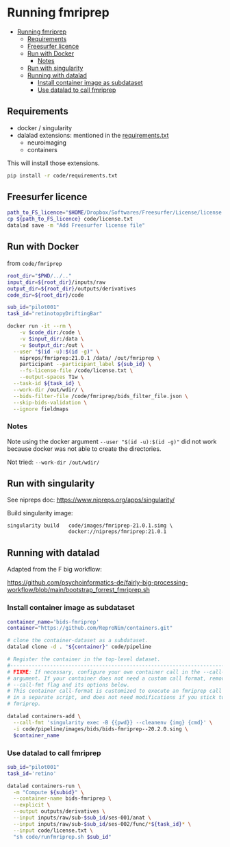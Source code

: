 # Running fmriprep

- [Running fmriprep](#running-fmriprep)
  - [Requirements](#requirements)
  - [Freesurfer licence](#freesurfer-licence)
  - [Run with Docker](#run-with-docker)
    - [Notes](#notes)
  - [Run with singularity](#run-with-singularity)
  - [Running with datalad](#running-with-datalad)
    - [Install container image as subdataset](#install-container-image-as-subdataset)
    - [Use datalad to call fmriprep](#use-datalad-to-call-fmriprep)

## Requirements

- docker / singularity
- dalalad extensions: mentioned in the [requirements.txt](../requirements.txt)
  - neuroimaging
  - containers

This will install those extensions.

```bash
pip install -r code/requirements.txt
```

## Freesurfer licence

```bash
path_to_FS_licence="$HOME/Dropbox/Softwares/Freesurfer/License/license.txt"
cp ${path_to_FS_licence} code/license.txt
datalad save -m "Add Freesurfer license file"
```

## Run with Docker

from `code/fmriprep`

```bash
root_dir="$PWD/../.."
input_dir=${root_dir}/inputs/raw
output_dir=${root_dir}/outputs/derivatives
code_dir=${root_dir}/code

sub_id="pilot001"
task_id="retinotopyDriftingBar"

docker run -it --rm \
	-v $code_dir:/code \
	-v $input_dir:/data \
	-v $output_dir:/out \
  --user "$(id -u):$(id -g)" \
	nipreps/fmriprep:21.0.1 /data/ /out/fmriprep \
	participant --participant_label ${sub_id} \
	--fs-license-file /code/license.txt \
	--output-spaces T1w \
  --task-id ${task_id} \
  --work-dir /out/wdir/ \
  --bids-filter-file /code/fmriprep/bids_filter_file.json \
  --skip-bids-validation \
  --ignore fieldmaps
```

### Notes

Note using the docker argument `--user "$(id -u):$(id -g)"` did not work because
docker was not able to create the directories.

Not tried: `--work-dir /out/wdir/`

## Run with singularity

See nipreps doc: https://www.nipreps.org/apps/singularity/

Build singularity image:

```
singularity build   code/images/fmriprep-21.0.1.simg \
                    docker://nipreps/fmriprep:21.0.1
```                    

## Running with datalad

Adapted from the F big workflow:

https://github.com/psychoinformatics-de/fairly-big-processing-workflow/blob/main/bootstrap_forrest_fmriprep.sh

### Install container image as subdataset

```bash
container_name='bids-fmriprep'
container="https://github.com/ReproNim/containers.git"

# clone the container-dataset as a subdataset.
datalad clone -d . "${container}" code/pipeline

# Register the container in the top-level dataset.
#-------------------------------------------------------------------------------
# FIXME: If necessary, configure your own container call in the --call-fmt
# argument. If your container does not need a custom call format, remove the
# --call-fmt flag and its options below.
# This container call-format is customized to execute an fmriprep call defined
# in a separate script, and does not need modifications if you stick to
# fmriprep.

datalad containers-add \
  --call-fmt 'singularity exec -B {{pwd}} --cleanenv {img} {cmd}' \
  -i code/pipeline/images/bids/bids-fmriprep--20.2.0.sing \
  $container_name
```

### Use datalad to call fmriprep

```bash
sub_id="pilot001"
task_id='retino'

datalad containers-run \
  -m "Compute ${subid}" \
  --container-name bids-fmriprep \
  --explicit \
  --output outputs/derivatives \
  --input inputs/raw/sub-$sub_id/ses-001/anat \
  --input inputs/raw/sub-$sub_id/ses-002/func/*${task_id}* \
  --input code/license.txt \
  "sh code/runfmriprep.sh $sub_id"
```
